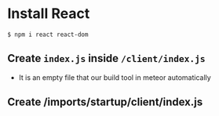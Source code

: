 # Install React
`$ npm i react react-dom`

## Create `index.js` inside `/client/index.js`
* It is an empty file that our build tool in meteor automatically

## Create /imports/startup/client/index.js

